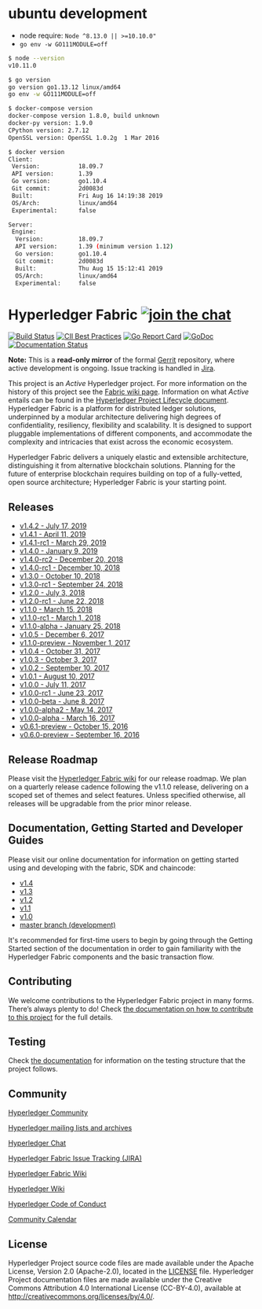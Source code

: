 # ubuntu development

- node require: `Node ^8.13.0 || >=10.10.0"`
- `go env -w GO111MODULE=off`
```bash
$ node --version
v10.11.0

$ go version
go version go1.13.12 linux/amd64
go env -w GO111MODULE=off

$ docker-compose version
docker-compose version 1.8.0, build unknown
docker-py version: 1.9.0
CPython version: 2.7.12
OpenSSL version: OpenSSL 1.0.2g  1 Mar 2016

$ docker version
Client:
 Version:           18.09.7
 API version:       1.39
 Go version:        go1.10.4
 Git commit:        2d0083d
 Built:             Fri Aug 16 14:19:38 2019
 OS/Arch:           linux/amd64
 Experimental:      false

Server:
 Engine:
  Version:          18.09.7
  API version:      1.39 (minimum version 1.12)
  Go version:       go1.10.4
  Git commit:       2d0083d
  Built:            Thu Aug 15 15:12:41 2019
  OS/Arch:          linux/amd64
  Experimental:     false
```


# Hyperledger Fabric [![join the chat][rocketchat-image]][rocketchat-url]

[rocketchat-url]: https://chat.hyperledger.org/channel/fabric
[rocketchat-image]: https://open.rocket.chat/images/join-chat.svg

[![Build Status](https://jenkins.hyperledger.org/buildStatus/icon?job=fabric-merge-x86_64)](https://jenkins.hyperledger.org/view/fabric/job/fabric-merge-x86_64/)
[![CII Best Practices](https://bestpractices.coreinfrastructure.org/projects/955/badge)](https://bestpractices.coreinfrastructure.org/projects/955)
[![Go Report Card](https://goreportcard.com/badge/github.com/hyperledger/fabric)](https://goreportcard.com/report/github.com/hyperledger/fabric)
[![GoDoc](https://godoc.org/github.com/hyperledger/fabric?status.svg)](https://godoc.org/github.com/hyperledger/fabric)
[![Documentation Status](https://readthedocs.org/projects/hyperledger-fabric/badge/?version=release-1.4)](http://hyperledger-fabric.readthedocs.io/en/release-1.4/?badge=release-1.4)

**Note:** This is a **read-only mirror** of the formal [Gerrit](https://gerrit.hyperledger.org/r/#/admin/projects/fabric) repository,
where active development is ongoing. Issue tracking is handled in [Jira](https://jira.hyperledger.org/secure/Dashboard.jspa?selectPageId=10104).

This project is an _Active_ Hyperledger project. For more information on the history of this project see the [Fabric wiki page](https://wiki.hyperledger.org/display/fabric). Information on what _Active_ entails can be found in
the [Hyperledger Project Lifecycle document](https://wiki.hyperledger.org/display/HYP/Project+Lifecycle).
Hyperledger Fabric is a platform for distributed ledger solutions, underpinned
by a modular architecture delivering high degrees of confidentiality,
resiliency, flexibility and scalability. It is designed to support pluggable
implementations of different components, and accommodate the complexity and
intricacies that exist across the economic ecosystem.

Hyperledger Fabric delivers a uniquely elastic and extensible architecture,
distinguishing it from alternative blockchain solutions. Planning for the
future of enterprise blockchain requires building on top of a fully-vetted,
open source architecture; Hyperledger Fabric is your starting point.

## Releases

- [v1.4.2 - July 17, 2019](https://github.com/hyperledger/fabric/releases/tag/v1.4.2)
- [v1.4.1 - April 11, 2019](https://github.com/hyperledger/fabric/releases/tag/v1.4.1)
- [v1.4.1-rc1 - March 29, 2019](https://github.com/hyperledger/fabric/releases/tag/v1.4.1-rc1)
- [v1.4.0 - January 9, 2019](https://github.com/hyperledger/fabric/releases/tag/v1.4.0)
- [v1.4.0-rc2 - December 20, 2018](https://github.com/hyperledger/fabric/releases/tag/v1.4.0-rc2)
- [v1.4.0-rc1 - December 10, 2018](https://github.com/hyperledger/fabric/releases/tag/v1.4.0-rc1)
- [v1.3.0 - October 10, 2018](https://github.com/hyperledger/fabric/releases/tag/v1.3.0)
- [v1.3.0-rc1 - September 24, 2018](https://github.com/hyperledger/fabric/releases/tag/v1.3.0-rc1)
- [v1.2.0 - July 3, 2018](https://github.com/hyperledger/fabric/releases/tag/v1.2.0)
- [v1.2.0-rc1 - June 22, 2018](https://github.com/hyperledger/fabric/releases/tag/v1.2.0-rc1)
- [v1.1.0 - March 15, 2018](https://github.com/hyperledger/fabric/releases/tag/v1.1.0)
- [v1.1.0-rc1 - March 1, 2018](https://github.com/hyperledger/fabric/releases/tag/v1.1.0-rc1)
- [v1.1.0-alpha - January 25, 2018](https://github.com/hyperledger/fabric/releases/tag/v1.1.0-alpha)
- [v1.0.5 - December 6, 2017](https://github.com/hyperledger/fabric/releases/tag/v1.0.5)
- [v1.1.0-preview - November 1, 2017](https://github.com/hyperledger/fabric/releases/tag/v1.1.0-preview)
- [v1.0.4 - October 31, 2017](https://github.com/hyperledger/fabric/releases/tag/v1.0.4)
- [v1.0.3 - October 3, 2017](https://github.com/hyperledger/fabric/releases/tag/v1.0.3)
- [v1.0.2 - September 10, 2017](https://github.com/hyperledger/fabric/releases/tag/v1.0.2)
- [v1.0.1 - August 10, 2017](https://github.com/hyperledger/fabric/releases/tag/v1.0.1)
- [v1.0.0 - July 11, 2017](https://github.com/hyperledger/fabric/releases/tag/v1.0.0)
- [v1.0.0-rc1 - June 23, 2017](https://github.com/hyperledger/fabric/releases/tag/v1.0.0-rc1)
- [v1.0.0-beta - June 8, 2017](https://github.com/hyperledger/fabric/releases/tag/v1.0.0-beta)
- [v1.0.0-alpha2 - May 14, 2017](https://github.com/hyperledger/fabric/releases/tag/v1.0.0-alpha2)
- [v1.0.0-alpha - March 16, 2017](https://github.com/hyperledger/fabric/releases/tag/v1.0.0-alpha)
- [v0.6.1-preview - October 15, 2016](https://github.com/hyperledger/fabric/releases/tag/v0.6.0-preview)
- [v0.6.0-preview - September 16, 2016](https://github.com/hyperledger/fabric/releases/tag/v0.6.0-preview)

## Release Roadmap

Please visit the [Hyperledger Fabric wiki](https://wiki.hyperledger.org/display/fabric/Hyperledger+Fabric+Roadmap) for our release roadmap. We plan on a quarterly release cadence following the v1.1.0 release, delivering on a scoped set of themes and select features. Unless specified otherwise, all releases will be upgradable from the prior minor release.

## Documentation, Getting Started and Developer Guides

Please visit our
online documentation for
information on getting started using and developing with the fabric, SDK and chaincode:
- [v1.4](http://hyperledger-fabric.readthedocs.io/en/release-1.4/)
- [v1.3](http://hyperledger-fabric.readthedocs.io/en/release-1.3/)
- [v1.2](http://hyperledger-fabric.readthedocs.io/en/release-1.2/)
- [v1.1](http://hyperledger-fabric.readthedocs.io/en/release-1.1/)
- [v1.0](http://hyperledger-fabric.readthedocs.io/en/release-1.0/)
- [master branch (development)](http://hyperledger-fabric.readthedocs.io/en/master/)

It's recommended for first-time users to begin by going through the Getting Started section of the documentation in order to gain familiarity with the Hyperledger Fabric components and the basic transaction flow.

## Contributing

We welcome contributions to the Hyperledger Fabric project in many forms.
There’s always plenty to do! Check [the documentation on how to contribute to this project](http://hyperledger-fabric.readthedocs.io/en/latest/CONTRIBUTING.html)
for the full details.

## Testing
Check [the documentation](testingInfo.rst) for information on the testing structure that the project follows.

## Community

[Hyperledger Community](https://www.hyperledger.org/community)

[Hyperledger mailing lists and archives](http://lists.hyperledger.org/)

[Hyperledger Chat](http://chat.hyperledger.org/channel/fabric)

[Hyperledger Fabric Issue Tracking (JIRA)](https://jira.hyperledger.org/secure/Dashboard.jspa?selectPageId=10104)

[Hyperledger Fabric Wiki](https://wiki.hyperledger.org/display/Fabric)

[Hyperledger Wiki](https://wiki.hyperledger.org/)

[Hyperledger Code of Conduct](https://wiki.hyperledger.org/display/HYP/Hyperledger+Code+of+Conduct)

[Community Calendar](https://wiki.hyperledger.org/display/HYP/Calendar+of+Public+Meetings)

## License <a name="license"></a>

Hyperledger Project source code files are made available under the Apache License, Version 2.0 (Apache-2.0), located in the [LICENSE](LICENSE) file. Hyperledger Project documentation files are made available under the Creative Commons Attribution 4.0 International License (CC-BY-4.0), available at http://creativecommons.org/licenses/by/4.0/.
